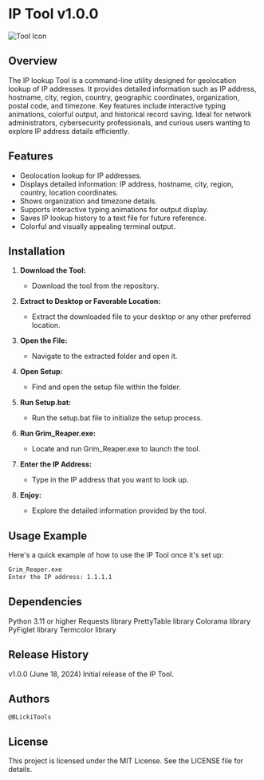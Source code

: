 # IP Tool v1.0.0

![Tool Icon](assets/grimreaper.ico) 

## Overview

The IP lookup Tool is a command-line utility designed for geolocation lookup of IP addresses. It provides detailed information such as IP address, hostname, city, region, country, geographic coordinates, organization, postal code, and timezone. Key features include interactive typing animations, colorful output, and historical record saving. Ideal for network administrators, cybersecurity professionals, and curious users wanting to explore IP address details efficiently.

## Features

- Geolocation lookup for IP addresses.
- Displays detailed information: IP address, hostname, city, region, country, location coordinates.
- Shows organization and timezone details.
- Supports interactive typing animations for output display.
- Saves IP lookup history to a text file for future reference.
- Colorful and visually appealing terminal output.

## Installation

1. **Download the Tool:**
   - Download the tool from the repository.

2. **Extract to Desktop or Favorable Location:**
   - Extract the downloaded file to your desktop or any other preferred location.

3. **Open the File:**
   - Navigate to the extracted folder and open it.

4. **Open Setup:**
   - Find and open the setup file within the folder.

5. **Run Setup.bat:**
   - Run the setup.bat file to initialize the setup process.

6. **Run Grim_Reaper.exe:**
   - Locate and run Grim_Reaper.exe to launch the tool.

7. **Enter the IP Address:**
   - Type in the IP address that you want to look up.

8. **Enjoy:**
   - Explore the detailed information provided by the tool.

## Usage Example

Here's a quick example of how to use the IP Tool once it's set up:

```bash
Grim_Reaper.exe
Enter the IP address: 1.1.1.1
```


## Dependencies
Python 3.11 or higher
Requests library
PrettyTable library
Colorama library
PyFiglet library
Termcolor library

## Release History
v1.0.0 (June 18, 2024)
Initial release of the IP Tool.

## Authors
``@BLickiTools``

## License
This project is licensed under the MIT License. See the LICENSE file for details.
